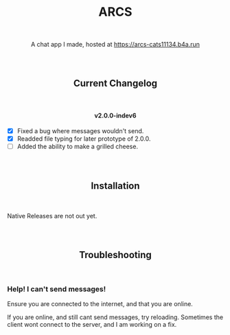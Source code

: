 <div align='center'>

# ARCS

<br>

A chat app I made, hosted at https://arcs-cats11134.b4a.run

<br>

#
## Current Changelog

<br>

#### v2.0.0-indev6
</div>

- [x] Fixed a bug where messages wouldn't send.
- [x] Readded file typing for later prototype of 2.0.0.
- [ ] Added the ability to make a grilled cheese. 
  
<br>

<div align='center'>

#
## Installation

</div>

<br>

Native Releases are not out yet.

<br>

<div align='center'>

#
## Troubleshooting

</div>

<br>

### Help! I can't send messages!
Ensure you are connected to the internet, and that you are online.

If you are online, and still cant send messages, try reloading. Sometimes the client wont connect to the server, and I am working on a fix.
